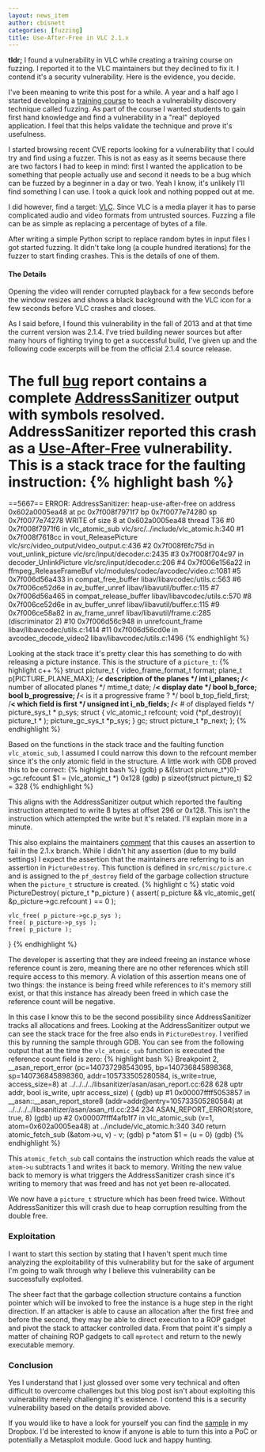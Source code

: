 ```yaml
---
layout: news_item
author: cbisnett
categories: [fuzzing]
title: Use-After-Free in VLC 2.1.x
---
```


**tldr;** I found a vulnerability in VLC while creating a training course on fuzzing.  I reported it to the VLC maintainers but they declined to fix it.  I contend it's a security vulnerability.  Here is the evidence, you decide.

I've been meaning to write this post for a while.  A year and a half ago I started developing a [training course](/2015/02/10/blackhat-usa-2015-training-announced) to teach a vulnerability discovery technique called fuzzing.  As part of the course I wanted students to gain first hand knowledge and find a vulnerability in a "real" deployed application.  I feel that this helps validate the technique and prove it's usefulness.

I started browsing recent CVE reports looking for a vulnerability that I could try and find using a fuzzer.  This is not as easy as it seems because there are two factors I had to keep in mind: first I wanted the application to be something that people actually use and second it needs to be a bug which can be fuzzed by a beginner in a day or two.  Yeah I know, it's unlikely I'll find something I can use.  I took a quick look and nothing popped out at me.

I did however, find a target: [VLC](http://www.videolan.org/vlc/index.html).  Since VLC is a media player it has to parse complicated audio and video formats from untrusted sources.  Fuzzing a file can be as simple as replacing a percentage of bytes of a file.

After writing a simple Python script to replace random bytes in input files I got started fuzzing.  It didn't take long (a couple hundred iterations) for the fuzzer to start finding crashes.  This is the details of one of them.

#### The Details
Opening the video will render corrupted playback for a few seconds before the window resizes and shows a black background with the VLC icon for a few seconds before VLC crashes and closes.

As I said before, I found this vulnerability in the fall of 2013 and at that time the current version was 2.1.4.  I've tried building newer sources but after many hours of fighting trying to get a successful build, I've given up and the following code excerpts will be from the official 2.1.4 source release.

The full [bug](https://trac.videolan.org/vlc/ticket/12754) report contains a complete [AddressSanitizer](https://code.google.com/p/address-sanitizer/wiki/AddressSanitizer) output with symbols resolved.  AddressSanitizer reported this crash as a [Use-After-Free](http://cwe.mitre.org/data/definitions/416.html) vulnerability.  This is a stack trace for the faulting instruction:
{% highlight bash %}
=================================================================
==5667== ERROR: AddressSanitizer: heap-use-after-free on address
0x602a0005ea48 at pc 0x7f008f7971f7 bp 0x7f0077e74280 sp 0x7f0077e74278
WRITE of size 8 at 0x602a0005ea48 thread T36
    #0 0x7f008f7971f6 in vlc_atomic_sub vlc/src/../include/vlc_atomic.h:340
    #1 0x7f008f7618cc in vout_ReleasePicture vlc/src/video_output/video_output.c:436
    #2 0x7f008f6fc75d in vout_unlink_picture vlc/src/input/decoder.c:2435
    #3 0x7f008f704c97 in decoder_UnlinkPicture vlc/src/input/decoder.c:206
    #4 0x7f006e156a22 in ffmpeg_ReleaseFrameBuf vlc/modules/codec/avcodec/video.c:1081
    #5 0x7f006d56a433 in compat_free_buffer libav/libavcodec/utils.c:563
    #6 0x7f006ce52d6e in av_buffer_unref libav/libavutil/buffer.c:115
    #7 0x7f006d56a465 in compat_release_buffer libav/libavcodec/utils.c:570
    #8 0x7f006ce52d6e in av_buffer_unref libav/libavutil/buffer.c:115
    #9 0x7f006ce58a82 in av_frame_unref libav/libavutil/frame.c:285 (discriminator 2)
    #10 0x7f006d56c948 in unrefcount_frame libav/libavcodec/utils.c:1414
    #11 0x7f006d56cd0e in avcodec_decode_video2 libav/libavcodec/utils.c:1496
    <snip>
{% endhighlight %}

Looking at the stack trace it's pretty clear this has something to do with releasing a picture instance.  This is the structure of a `picture_t`:
{% highlight c++ %}
struct picture_t
{
    video_frame_format_t format;
    plane_t         p[PICTURE_PLANE_MAX];     /**< description of the planes */
    int             i_planes;                /**< number of allocated planes */
    mtime_t         date;                                  /**< display date */
    bool            b_force;
    bool            b_progressive;          /**< is it a progressive frame ? */
    bool            b_top_field_first;             /**< which field is first */
    unsigned int    i_nb_fields;                  /**< # of displayed fields */
    picture_sys_t * p_sys;
    struct
    {
        vlc_atomic_t refcount;
        void (*pf_destroy)( picture_t * );
        picture_gc_sys_t *p_sys;
    } gc;
    struct picture_t *p_next;
};
{% endhighlight %}

Based on the functions in the stack trace and the faulting function `vlc_atomic_sub`, I assumed I could narrow this down to the refcount member since it's the only atomic field in the structure.  A little work with GDB proved this to be correct:
{% highlight bash %}
(gdb) p &((struct picture_t*)0)->gc.refcount
$1 = (vlc_atomic_t *) 0x128
(gdb) p sizeof(struct picture_t)
$2 = 328
{% endhighlight %}

This aligns with the AddressSanitizer output which reported the faulting instruction attempted to write 8 bytes at offset 296 or 0x128.  This isn't the instruction which attempted the write but it's related.  I'll explain more in a minute.

This also explains the maintainers [comment](https://trac.videolan.org/vlc/ticket/12754#comment:7) that this causes an assertion to fail in the 2.1.x branch.  While I didn't hit any assertion (due to my build settings) I expect the assertion that the maintainers are referring to is an assertion in `PictureDestroy`.  This function is defined in `src/misc/picture.c` and is assigned to the `pf_destroy` field of the garbage collection structure when the `picture_t` structure is created.
{% highlight c %}
static void PictureDestroy( picture_t *p_picture )
{
    assert( p_picture &&
            vlc_atomic_get( &p_picture->gc.refcount ) == 0 );

    vlc_free( p_picture->gc.p_sys );
    free( p_picture->p_sys );
    free( p_picture );
}
{% endhighlight %}

The developer is asserting that they are indeed freeing an instance whose reference count is zero, meaning there are no other references which still require access to this memory.  A violation of this assertion means one of two things: the instance is being freed while references to it's memory still exist, or that this instance has already been freed in which case the reference count will be negative.

In this case I know this to be the second possibility since AddressSanitizer tracks all allocations and frees.  Looking at the AddressSanitizer output we can see the stack trace for the free also ends in `PictureDestroy`.  I verified this by running the sample through GDB.  You can see from the following output that at the time the `vlc_atomic_sub` function is executed the reference count field is zero:
{% highlight bash %}
Breakpoint 2, __asan_report_error (pc=140737298543095, bp=140736845898368, sp=140736845898360, 
    addr=105733505280584, is_write=true, access_size=8)
    at ../../../../libsanitizer/asan/asan_report.cc:628
628                          uptr addr, bool is_write, uptr access_size) {
(gdb) up
#1  0x00007ffff5053857 in __asan::__asan_report_store8 (addr=addr@entry=105733505280584)
    at ../../../../libsanitizer/asan/asan_rtl.cc:234
234 ASAN_REPORT_ERROR(store, true, 8)
(gdb) up
#2  0x00007ffff4afb1f7 in vlc_atomic_sub (v=1, atom=0x602a0005ea48) at ../include/vlc_atomic.h:340
340     return atomic_fetch_sub (&atom->u, v) - v;
(gdb) p *atom
$1 = {u = 0}
(gdb)
{% endhighlight %}

This `atomic_fetch_sub` call contains the instruction which reads the value at `atom->u` subtracts 1 and writes it back to memory.  Writing the new value back to memory is what triggers the AddressSanitizer crash since it's writing to memory that was freed and has not yet been re-allocated.

We now have a `picture_t` structure which has been freed twice.  Without AddressSanitizer this will crash due to heap corruption resulting from the double free.

### Exploitation

I want to start this section by stating that I haven't spent much time analyzing the exploitability of this vulnerability but for the sake of argument I'm going to walk through why I believe this vulnerability can be successfully exploited.

The sheer fact that the garbage collection structure contains a function pointer which will be invoked to free the instance is a huge step in the right direction.  If an attacker is able to cause an allocation after the first free and before the second, they may be able to direct execution to a ROP gadget and pivot the stack to attacker controlled data.  From that point it's simply a matter of chaining ROP gadgets to call `mprotect` and return to the newly executable memory.

### Conclusion

Yes I understand that I just glossed over some very technical and often difficult to overcome challenges but this blog post isn't about exploiting this vulnerability merely challenging it's existence.  I contend this is a security vulnerability based on the details provided above.

If you would like to have a look for yourself you can find the [sample](https://www.dropbox.com/s/dlq06ugc0oturmu/1084463834816444598.mov?dl=0) in my Dropbox.  I'd be interested to know if anyone is able to turn this into a PoC or potentially a Metasploit module.  Good luck and happy hunting.
